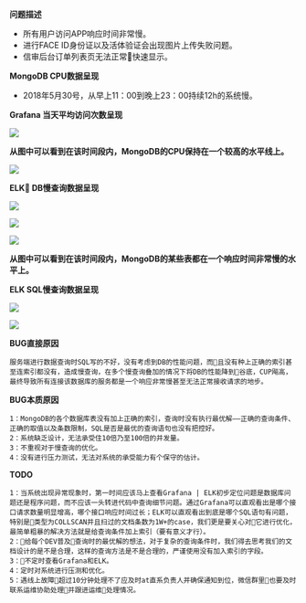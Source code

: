 **问题描述**
- 所有用户访问APP响应时间非常慢。
- 进行FACE ID身份证以及活体验证会出现图片上传失败问题。
- 信审后台订单列表页无法正常快速显示。

**MongoDB CPU数据呈现**

- 2018年5月30号，从早上11：00到晚上23：00持续12h的系统慢。

**Grafana 当天平均访问次数呈现**

![](http://p9xzf2pi2.bkt.clouddn.com/18-6-7/65445045.jpg)

**从图中可以看到在该时间段内，MongoDB的CPU保持在一个较高的水平线上。**

![](http://p9xzf2pi2.bkt.clouddn.com/18-6-7/68664159.jpg)


<!-- ![](http://p9xzf2pi2.bkt.clouddn.com/18-6-7/81809751.jpg) -->

**ELK DB慢查询数据呈现**

![](http://p9xzf2pi2.bkt.clouddn.com/18-6-7/37122151.jpg)

![](http://p9xzf2pi2.bkt.clouddn.com/18-6-7/77504592.jpg)

![](http://p9xzf2pi2.bkt.clouddn.com/18-6-7/74159590.jpg)

**从图中可以看到在该时间段内，MongoDB的某些表都在一个响应时间非常慢的水平上。**

**ELK SQL慢查询数据呈现**

![](http://p9xzf2pi2.bkt.clouddn.com/18-6-7/94259827.jpg)

![](http://p9xzf2pi2.bkt.clouddn.com/18-6-7/15504027.jpg)




**BUG直接原因**

    服务端进行数据查询时SQL写的不好，没有考虑到DB的性能问题，而且没有种上正确的索引甚至连索引都没有，造成慢查询，在多个慢查询叠加的情况下将DB的性能降到谷底，CUP飚高，最终导致所有连接该数据库的服务都是一个响应非常慢甚至无法正常接收请求的地步。

**BUG本质原因**

    1：MongoDB的各个数据库表没有加上正确的索引，查询时没有执行最优解——正确的查询条件、正确的取值以及条数限制，SQL是否是最优的查询语句也没有把控好。
    2：系统缺乏设计，无法承受住10倍乃至100倍的并发量。
    3：不重视对于慢查询的优化。
    4：没有进行压力测试，无法对系统的承受能力有个保守的估计。

**TODO**
    
    1：当系统出现异常现象时，第一时间应该马上查看Grafana | ELK初步定位问题是数据库问题还是程序问题，而不应该一头转进代码中查询细节问题。通过Grafana可以直观看出是哪个接口请求数量明显增高，哪个接口响应时间过长；ELK可以直观看出到底是哪个SQL语句有问题，特别是类型为COLLSCAN并且扫过的文档条数为1W+的case，我们更是要关心对它进行优化，最简单粗暴的解决方法就是给查询条件加上索引（要有意义才行）。
    2：给每个DEV普及查询时的最优解的想法，对于复杂的查询条件时，我们得去思考我们的文档设计的是不是合理，这样的查询方法是不是合理的，严谨使用没有加入索引的字段。
    3：不定时查看Grafana和ELK。
    4：定时对系统进行压测和优化。
    5：遇线上故障超过10分钟处理不了应及时at直系负责人并确保通知到位，微信群里也要及时联系运维协助处理并跟进运维处理情况。